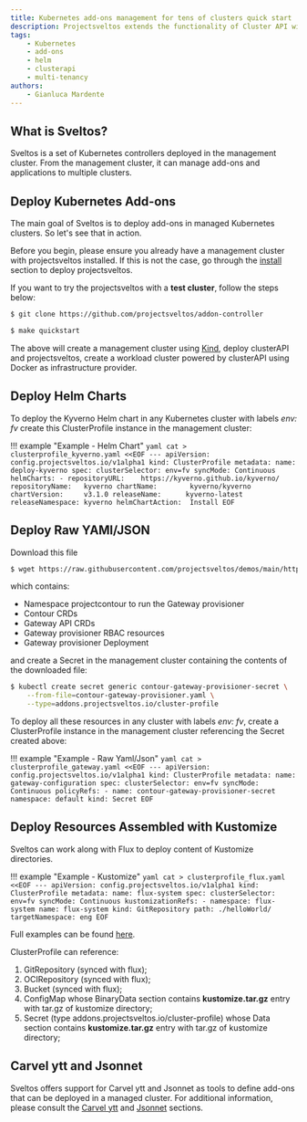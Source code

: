 ```yaml
---
title: Kubernetes add-ons management for tens of clusters quick start
description: Projectsveltos extends the functionality of Cluster API with a solution for managing the installation, configuration & deletion of Kubernetes cluster add-ons.
tags:
    - Kubernetes
    - add-ons
    - helm
    - clusterapi
    - multi-tenancy
authors:
    - Gianluca Mardente
---
```


## What is Sveltos?

Sveltos is a set of Kubernetes controllers deployed in the management cluster. From the management cluster, it can manage add-ons and applications to multiple clusters.

## Deploy Kubernetes Add-ons

The main goal of Sveltos is to deploy add-ons in managed Kubernetes clusters. So let's see that in action.

Before you begin, please ensure you already have a management cluster with projectsveltos installed. If this is not the case, go through the [install](install.md) section to deploy projectsveltos.

If you want to try the projectsveltos with a **test cluster**, follow the steps below:

``` bash
$ git clone https://github.com/projectsveltos/addon-controller

$ make quickstart
```

The above will create a management cluster using [Kind](https://kind.sigs.k8s.io), deploy clusterAPI and projectsveltos, 
create a workload cluster powered by clusterAPI using Docker as infrastructure provider.

## Deploy Helm Charts

To deploy the Kyverno Helm chart in any Kubernetes cluster with labels _env: fv_ create this ClusterProfile instance in the management cluster:

!!! example "Example - Helm Chart"
    ```yaml
    cat > clusterprofile_kyverno.yaml <<EOF
    ---
    apiVersion: config.projectsveltos.io/v1alpha1
    kind: ClusterProfile
    metadata:
      name: deploy-kyverno
    spec:
      clusterSelector: env=fv
      syncMode: Continuous
      helmCharts:
      - repositoryURL:    https://kyverno.github.io/kyverno/
        repositoryName:   kyverno
        chartName:        kyverno/kyverno
        chartVersion:     v3.1.0
        releaseName:      kyverno-latest
        releaseNamespace: kyverno
        helmChartAction:  Install
    EOF
    ```

## Deploy Raw YAMl/JSON

Download this file

```bash
$ wget https://raw.githubusercontent.com/projectsveltos/demos/main/httproute/gateway-class.yaml
```

which contains:

- Namespace projectcontour to run the Gateway provisioner
- Contour CRDs
- Gateway API CRDs
- Gateway provisioner RBAC resources
- Gateway provisioner Deployment

and create a Secret in the management cluster containing the contents of the downloaded file:

```bash
$ kubectl create secret generic contour-gateway-provisioner-secret \
    --from-file=contour-gateway-provisioner.yaml \
    --type=addons.projectsveltos.io/cluster-profile
```

To deploy all these resources in any cluster with labels *env: fv*, create a ClusterProfile instance in the management cluster referencing the Secret created above:

!!! example "Example - Raw Yaml/Json"
    ```yaml
    cat > clusterprofile_gateway.yaml <<EOF
    ---
    apiVersion: config.projectsveltos.io/v1alpha1
    kind: ClusterProfile
    metadata:
    name: gateway-configuration
    spec:
    clusterSelector: env=fv
    syncMode: Continuous
    policyRefs:
    - name: contour-gateway-provisioner-secret
      namespace: default
      kind: Secret
    EOF
    ```

## Deploy Resources Assembled with Kustomize

Sveltos can work along with Flux to deploy content of Kustomize directories.

!!! example "Example - Kustomize"
    ```yaml
    cat > clusterprofile_flux.yaml <<EOF
    ---
    apiVersion: config.projectsveltos.io/v1alpha1
    kind: ClusterProfile
    metadata:
      name: flux-system
    spec:
      clusterSelector: env=fv
      syncMode: Continuous
      kustomizationRefs:
      - namespace: flux-system
        name: flux-system
        kind: GitRepository
        path: ./helloWorld/
        targetNamespace: eng
    EOF
    ```

Full examples can be found [here](../../addons/kustomize.md).

ClusterProfile can reference:

1. GitRepository (synced with flux);
2. OCIRepository (synced with flux);
3. Bucket (synced with flux);
4. ConfigMap whose BinaryData section contains __kustomize.tar.gz__ entry with tar.gz of kustomize directory;
5. Secret (type addons.projectsveltos.io/cluster-profile) whose Data section contains __kustomize.tar.gz__ entry with tar.gz of kustomize directory;

## Carvel ytt and Jsonnet
Sveltos offers support for Carvel ytt and Jsonnet as tools to define add-ons that can be deployed in a managed cluster. For additional information, please consult the [Carvel ytt](../../template/ytt_extension.md) and [Jsonnet](../../template/jsonnet_extension.md) sections.
